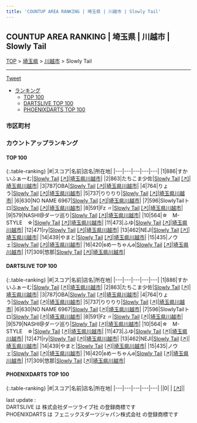 ```yaml
---
title: 'COUNTUP AREA RANKING | 埼玉県 | 川越市 | Slowly Tail'
---
```

## COUNTUP AREA RANKING | 埼玉県 | 川越市 | Slowly Tail

[TOP](/darts/rank/) > [埼玉県](/darts/rank/埼玉県/) > [川越市](/darts/rank/埼玉県/川越市/) > Slowly Tail

___

<a href="https://twitter.com/share?ref_src=twsrc%5Etfw" data-text="COUNTUP AREA RANKING | 埼玉県川越市Slowly Tail" class="twitter-share-button" data-hashtags="DARTSLIVE,PHOENIXDARTS,darts,ダーツ" data-show-count="false">Tweet</a>

* [ランキング](#カウントアップランキング)
    * [TOP 100](#top-100)
    * [DARTSLIVE TOP 100](#dartslive-top-100)
    * [PHOENIXDARTS TOP 100](#phoenixdarts-top-100)

### 市区町村

<ul>

</ul>

### カウントアップランキング

#### TOP 100



{:.table-ranking}
|#|スコア|名前|店名|所在地|
|---|---|---|---|---|
|1|886|<span class="rank-name-dl">すかいふぁーむ</span>|<a href="/darts/rank/shops/00c2f69a83e82fdaa3f63593b5358cc4.html">Slowly Tail</a> <a href="https://search.dartslive.com/jp/shop/00c2f69a83e82fdaa3f63593b5358cc4">[↗]</a>|<a href="/darts/rank/埼玉県/川越市">埼玉県川越市</a>|
|2|863|<span class="rank-name-dl">たちこま少佐</span>|<a href="/darts/rank/shops/00c2f69a83e82fdaa3f63593b5358cc4.html">Slowly Tail</a> <a href="https://search.dartslive.com/jp/shop/00c2f69a83e82fdaa3f63593b5358cc4">[↗]</a>|<a href="/darts/rank/埼玉県/川越市">埼玉県川越市</a>|
|3|787|<span class="rank-name-dl">OBA</span>|<a href="/darts/rank/shops/00c2f69a83e82fdaa3f63593b5358cc4.html">Slowly Tail</a> <a href="https://search.dartslive.com/jp/shop/00c2f69a83e82fdaa3f63593b5358cc4">[↗]</a>|<a href="/darts/rank/埼玉県/川越市">埼玉県川越市</a>|
|4|764|<span class="rank-name-dl">りょう</span>|<a href="/darts/rank/shops/00c2f69a83e82fdaa3f63593b5358cc4.html">Slowly Tail</a> <a href="https://search.dartslive.com/jp/shop/00c2f69a83e82fdaa3f63593b5358cc4">[↗]</a>|<a href="/darts/rank/埼玉県/川越市">埼玉県川越市</a>|
|5|737|<span class="rank-name-dl">りりりり</span>|<a href="/darts/rank/shops/00c2f69a83e82fdaa3f63593b5358cc4.html">Slowly Tail</a> <a href="https://search.dartslive.com/jp/shop/00c2f69a83e82fdaa3f63593b5358cc4">[↗]</a>|<a href="/darts/rank/埼玉県/川越市">埼玉県川越市</a>|
|6|630|<span class="rank-name-dl">NO NAME 6967</span>|<a href="/darts/rank/shops/00c2f69a83e82fdaa3f63593b5358cc4.html">Slowly Tail</a> <a href="https://search.dartslive.com/jp/shop/00c2f69a83e82fdaa3f63593b5358cc4">[↗]</a>|<a href="/darts/rank/埼玉県/川越市">埼玉県川越市</a>|
|7|596|<span class="rank-name-dl">SlowlyTailトロ</span>|<a href="/darts/rank/shops/00c2f69a83e82fdaa3f63593b5358cc4.html">Slowly Tail</a> <a href="https://search.dartslive.com/jp/shop/00c2f69a83e82fdaa3f63593b5358cc4">[↗]</a>|<a href="/darts/rank/埼玉県/川越市">埼玉県川越市</a>|
|8|591|<span class="rank-name-dl">Fz 〃</span>|<a href="/darts/rank/shops/00c2f69a83e82fdaa3f63593b5358cc4.html">Slowly Tail</a> <a href="https://search.dartslive.com/jp/shop/00c2f69a83e82fdaa3f63593b5358cc4">[↗]</a>|<a href="/darts/rank/埼玉県/川越市">埼玉県川越市</a>|
|9|579|<span class="rank-name-dl">NASHI@ダーツ巡り</span>|<a href="/darts/rank/shops/00c2f69a83e82fdaa3f63593b5358cc4.html">Slowly Tail</a> <a href="https://search.dartslive.com/jp/shop/00c2f69a83e82fdaa3f63593b5358cc4">[↗]</a>|<a href="/darts/rank/埼玉県/川越市">埼玉県川越市</a>|
|10|564|<span class="rank-name-dl">☆　M-STYLE　☆</span>|<a href="/darts/rank/shops/00c2f69a83e82fdaa3f63593b5358cc4.html">Slowly Tail</a> <a href="https://search.dartslive.com/jp/shop/00c2f69a83e82fdaa3f63593b5358cc4">[↗]</a>|<a href="/darts/rank/埼玉県/川越市">埼玉県川越市</a>|
|11|473|<span class="rank-name-dl">ふゆ</span>|<a href="/darts/rank/shops/00c2f69a83e82fdaa3f63593b5358cc4.html">Slowly Tail</a> <a href="https://search.dartslive.com/jp/shop/00c2f69a83e82fdaa3f63593b5358cc4">[↗]</a>|<a href="/darts/rank/埼玉県/川越市">埼玉県川越市</a>|
|12|471|<span class="rank-name-dl">ry</span>|<a href="/darts/rank/shops/00c2f69a83e82fdaa3f63593b5358cc4.html">Slowly Tail</a> <a href="https://search.dartslive.com/jp/shop/00c2f69a83e82fdaa3f63593b5358cc4">[↗]</a>|<a href="/darts/rank/埼玉県/川越市">埼玉県川越市</a>|
|13|462|<span class="rank-name-dl">NEJI</span>|<a href="/darts/rank/shops/00c2f69a83e82fdaa3f63593b5358cc4.html">Slowly Tail</a> <a href="https://search.dartslive.com/jp/shop/00c2f69a83e82fdaa3f63593b5358cc4">[↗]</a>|<a href="/darts/rank/埼玉県/川越市">埼玉県川越市</a>|
|14|439|<span class="rank-name-dl">やまと</span>|<a href="/darts/rank/shops/00c2f69a83e82fdaa3f63593b5358cc4.html">Slowly Tail</a> <a href="https://search.dartslive.com/jp/shop/00c2f69a83e82fdaa3f63593b5358cc4">[↗]</a>|<a href="/darts/rank/埼玉県/川越市">埼玉県川越市</a>|
|15|435|<span class="rank-name-dl">ノウェ</span>|<a href="/darts/rank/shops/00c2f69a83e82fdaa3f63593b5358cc4.html">Slowly Tail</a> <a href="https://search.dartslive.com/jp/shop/00c2f69a83e82fdaa3f63593b5358cc4">[↗]</a>|<a href="/darts/rank/埼玉県/川越市">埼玉県川越市</a>|
|16|420|<span class="rank-name-dl">ʚめーちゃんɞ</span>|<a href="/darts/rank/shops/00c2f69a83e82fdaa3f63593b5358cc4.html">Slowly Tail</a> <a href="https://search.dartslive.com/jp/shop/00c2f69a83e82fdaa3f63593b5358cc4">[↗]</a>|<a href="/darts/rank/埼玉県/川越市">埼玉県川越市</a>|
|17|309|<span class="rank-name-dl">悠那</span>|<a href="/darts/rank/shops/00c2f69a83e82fdaa3f63593b5358cc4.html">Slowly Tail</a> <a href="https://search.dartslive.com/jp/shop/00c2f69a83e82fdaa3f63593b5358cc4">[↗]</a>|<a href="/darts/rank/埼玉県/川越市">埼玉県川越市</a>|


#### DARTSLIVE TOP 100



{:.table-ranking}
|#|スコア|名前|店名|所在地|
|---|---|---|---|---|
|1|886|<span class="rank-name-dl">すかいふぁーむ</span>|<a href="/darts/rank/shops/00c2f69a83e82fdaa3f63593b5358cc4.html">Slowly Tail</a> <a href="https://search.dartslive.com/jp/shop/00c2f69a83e82fdaa3f63593b5358cc4">[↗]</a>|<a href="/darts/rank/埼玉県/川越市">埼玉県川越市</a>|
|2|863|<span class="rank-name-dl">たちこま少佐</span>|<a href="/darts/rank/shops/00c2f69a83e82fdaa3f63593b5358cc4.html">Slowly Tail</a> <a href="https://search.dartslive.com/jp/shop/00c2f69a83e82fdaa3f63593b5358cc4">[↗]</a>|<a href="/darts/rank/埼玉県/川越市">埼玉県川越市</a>|
|3|787|<span class="rank-name-dl">OBA</span>|<a href="/darts/rank/shops/00c2f69a83e82fdaa3f63593b5358cc4.html">Slowly Tail</a> <a href="https://search.dartslive.com/jp/shop/00c2f69a83e82fdaa3f63593b5358cc4">[↗]</a>|<a href="/darts/rank/埼玉県/川越市">埼玉県川越市</a>|
|4|764|<span class="rank-name-dl">りょう</span>|<a href="/darts/rank/shops/00c2f69a83e82fdaa3f63593b5358cc4.html">Slowly Tail</a> <a href="https://search.dartslive.com/jp/shop/00c2f69a83e82fdaa3f63593b5358cc4">[↗]</a>|<a href="/darts/rank/埼玉県/川越市">埼玉県川越市</a>|
|5|737|<span class="rank-name-dl">りりりり</span>|<a href="/darts/rank/shops/00c2f69a83e82fdaa3f63593b5358cc4.html">Slowly Tail</a> <a href="https://search.dartslive.com/jp/shop/00c2f69a83e82fdaa3f63593b5358cc4">[↗]</a>|<a href="/darts/rank/埼玉県/川越市">埼玉県川越市</a>|
|6|630|<span class="rank-name-dl">NO NAME 6967</span>|<a href="/darts/rank/shops/00c2f69a83e82fdaa3f63593b5358cc4.html">Slowly Tail</a> <a href="https://search.dartslive.com/jp/shop/00c2f69a83e82fdaa3f63593b5358cc4">[↗]</a>|<a href="/darts/rank/埼玉県/川越市">埼玉県川越市</a>|
|7|596|<span class="rank-name-dl">SlowlyTailトロ</span>|<a href="/darts/rank/shops/00c2f69a83e82fdaa3f63593b5358cc4.html">Slowly Tail</a> <a href="https://search.dartslive.com/jp/shop/00c2f69a83e82fdaa3f63593b5358cc4">[↗]</a>|<a href="/darts/rank/埼玉県/川越市">埼玉県川越市</a>|
|8|591|<span class="rank-name-dl">Fz 〃</span>|<a href="/darts/rank/shops/00c2f69a83e82fdaa3f63593b5358cc4.html">Slowly Tail</a> <a href="https://search.dartslive.com/jp/shop/00c2f69a83e82fdaa3f63593b5358cc4">[↗]</a>|<a href="/darts/rank/埼玉県/川越市">埼玉県川越市</a>|
|9|579|<span class="rank-name-dl">NASHI@ダーツ巡り</span>|<a href="/darts/rank/shops/00c2f69a83e82fdaa3f63593b5358cc4.html">Slowly Tail</a> <a href="https://search.dartslive.com/jp/shop/00c2f69a83e82fdaa3f63593b5358cc4">[↗]</a>|<a href="/darts/rank/埼玉県/川越市">埼玉県川越市</a>|
|10|564|<span class="rank-name-dl">☆　M-STYLE　☆</span>|<a href="/darts/rank/shops/00c2f69a83e82fdaa3f63593b5358cc4.html">Slowly Tail</a> <a href="https://search.dartslive.com/jp/shop/00c2f69a83e82fdaa3f63593b5358cc4">[↗]</a>|<a href="/darts/rank/埼玉県/川越市">埼玉県川越市</a>|
|11|473|<span class="rank-name-dl">ふゆ</span>|<a href="/darts/rank/shops/00c2f69a83e82fdaa3f63593b5358cc4.html">Slowly Tail</a> <a href="https://search.dartslive.com/jp/shop/00c2f69a83e82fdaa3f63593b5358cc4">[↗]</a>|<a href="/darts/rank/埼玉県/川越市">埼玉県川越市</a>|
|12|471|<span class="rank-name-dl">ry</span>|<a href="/darts/rank/shops/00c2f69a83e82fdaa3f63593b5358cc4.html">Slowly Tail</a> <a href="https://search.dartslive.com/jp/shop/00c2f69a83e82fdaa3f63593b5358cc4">[↗]</a>|<a href="/darts/rank/埼玉県/川越市">埼玉県川越市</a>|
|13|462|<span class="rank-name-dl">NEJI</span>|<a href="/darts/rank/shops/00c2f69a83e82fdaa3f63593b5358cc4.html">Slowly Tail</a> <a href="https://search.dartslive.com/jp/shop/00c2f69a83e82fdaa3f63593b5358cc4">[↗]</a>|<a href="/darts/rank/埼玉県/川越市">埼玉県川越市</a>|
|14|439|<span class="rank-name-dl">やまと</span>|<a href="/darts/rank/shops/00c2f69a83e82fdaa3f63593b5358cc4.html">Slowly Tail</a> <a href="https://search.dartslive.com/jp/shop/00c2f69a83e82fdaa3f63593b5358cc4">[↗]</a>|<a href="/darts/rank/埼玉県/川越市">埼玉県川越市</a>|
|15|435|<span class="rank-name-dl">ノウェ</span>|<a href="/darts/rank/shops/00c2f69a83e82fdaa3f63593b5358cc4.html">Slowly Tail</a> <a href="https://search.dartslive.com/jp/shop/00c2f69a83e82fdaa3f63593b5358cc4">[↗]</a>|<a href="/darts/rank/埼玉県/川越市">埼玉県川越市</a>|
|16|420|<span class="rank-name-dl">ʚめーちゃんɞ</span>|<a href="/darts/rank/shops/00c2f69a83e82fdaa3f63593b5358cc4.html">Slowly Tail</a> <a href="https://search.dartslive.com/jp/shop/00c2f69a83e82fdaa3f63593b5358cc4">[↗]</a>|<a href="/darts/rank/埼玉県/川越市">埼玉県川越市</a>|
|17|309|<span class="rank-name-dl">悠那</span>|<a href="/darts/rank/shops/00c2f69a83e82fdaa3f63593b5358cc4.html">Slowly Tail</a> <a href="https://search.dartslive.com/jp/shop/00c2f69a83e82fdaa3f63593b5358cc4">[↗]</a>|<a href="/darts/rank/埼玉県/川越市">埼玉県川越市</a>|


#### PHOENIXDARTS TOP 100



{:.table-ranking}
|#|スコア|名前|店名|所在地|
|---|---|---|---|---|
||0|<span class="rank-name-dl"> </span>|<a href="/darts/rank/shops/.html"></a> <a href="">[↗]</a>|<a href="/darts/rank//"></a>|


<div class="footer border-top border-gray-light mt-5 pt-3 text-right text-gray">
    last update : <span style="font-weight: italic" id="foot_last_modified"></span><br />
    DARTSLIVE は 株式会社ダーツライブ社 の登録商標です<br />
    PHOENIXDARTS は フェニックスダーツジャパン株式会社 の登録商標です<br />
</div>

<script src="https://cdnjs.cloudflare.com/ajax/libs/jquery.tablesorter/2.31.3/js/jquery.tablesorter.min.js" integrity="sha512-qzgd5cYSZcosqpzpn7zF2ZId8f/8CHmFKZ8j7mU4OUXTNRd5g+ZHBPsgKEwoqxCtdQvExE5LprwwPAgoicguNg==" crossorigin="anonymous" referrerpolicy="no-referrer"></script>
<link rel="stylesheet" href="https://cdnjs.cloudflare.com/ajax/libs/jquery.tablesorter/2.31.3/css/theme.default.min.css" integrity="sha512-wghhOJkjQX0Lh3NSWvNKeZ0ZpNn+SPVXX1Qyc9OCaogADktxrBiBdKGDoqVUOyhStvMBmJQ8ZdMHiR3wuEq8+w==" crossorigin="anonymous" referrerpolicy="no-referrer" />
<script>
$(function() {
    $(".table-ranking").tablesorter({sortList:[[0, 0]]});
    $("#foot_last_modified").text(formatDate(new Date(document.lastModified), 'yyyy-MM-dd HH:mm:ss'));
});
</script>

<script async src="https://platform.twitter.com/widgets.js" charset="utf-8"></script>